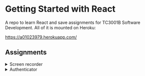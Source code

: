 # Getting Started with React

A repo to learn React and save assignments for TC3001B Software Development. All of it is mounted on Heroku:

https://a01023979.herokuapp.com/

## Assignments

<details> <summary>Screen recorder</summary>

Using [react-media-recorder](https://www.npmjs.com/package/react-media-recorder), create a web app that can record the user's screen. It also provides an option to download the recording. Learned about:
  - hooks
  - states
</details>
<details> <summary>Authenticator</summary>
Using Cognito, create a web app that enables a user to authenticate. It remembers the user's ID using states. Also uses Amplify UI.
</details>
